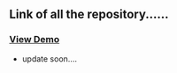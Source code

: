 ## Link of all the repository......


### [View Demo](https://link-to-repo.netlify.app/)








- update soon....